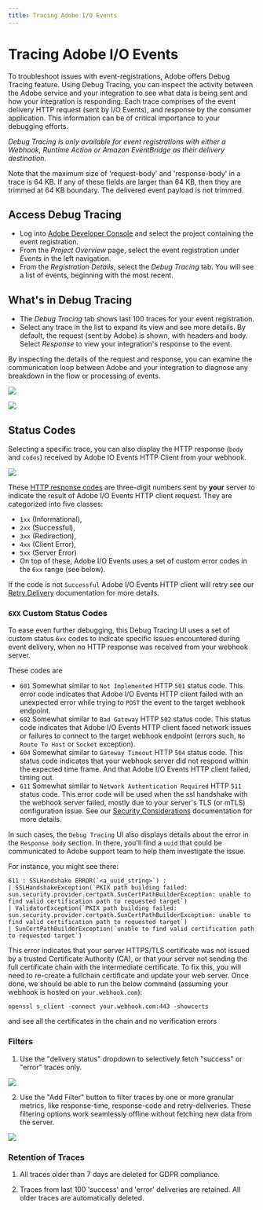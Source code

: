 ```yaml
---
title: Tracing Adobe I/O Events
---
```


# Tracing Adobe I/O Events

To troubleshoot issues with event-registrations, Adobe offers Debug Tracing feature. Using Debug Tracing, you can inspect the activity between the Adobe service and your integration to see what data is being sent and how your integration is responding.
Each trace comprises of the event delivery HTTP request (sent by I/O Events), and response by the consumer application. This information can be of critical importance to your debugging efforts.

*Debug Tracing is only available for event registrations with either a Webhook, Runtime Action or Amazon EventBridge as their delivery destination.*

<InlineAlert variant="info" slots="text"/>
Note that the maximum size of 'request-body' and 'response-body' in a trace is 64 KB. If any of these fields are larger than 64 KB, then they are trimmed at 64 KB boundary. The delivered event payload is not trimmed.

## Access Debug Tracing

* Log into [Adobe Developer Console](https://developer.adobe.com/console/) and select the project containing the event registration.
* From the *Project Overview* page, select the event registration under *Events* in the left navigation.
* From the *Registration Details*, select the *Debug Tracing* tab. You will see a list of events, beginning with the most recent.

## What's in Debug Tracing

* The *Debug Tracing* tab shows last 100 traces for your event registration.
* Select any trace in the list to expand its view and see more details. By default, the request (sent by Adobe) is shown, with headers and body. Select *Response* to view your integration's response to the event.

By inspecting the details of the request and response, you can examine the communication loop between Adobe and your integration to diagnose any breakdown in the flow or processing of events.  

![](./img/events-debug-tracing.png)

![](./img/events-debug-tracing-expanded.png)

## Status Codes

Selecting a specific trace, you can also display the HTTP response (`body` and `codes`) received by Adobe IO Events HTTP Client from your webhook.

![](./img/events-debug-tracing-expanded_response.png)

These [HTTP response codes](https://developer.mozilla.org/en-US/docs/Web/HTTP/Reference/Status) are three-digit numbers sent by **your** server 
to indicate the result of Adobe I/O Events HTTP client request. 
They are categorized into five classes: 
* `1xx` (Informational), 
* `2xx` (Successful), 
* `3xx` (Redirection), 
* `4xx` (Client Error), 
* `5xx` (Server Error)
*  On top of these, Adobe I/O Events uses a set of custom error codes in the `6xx` range (see below).

If the code is not `Successful` Adobe I/O Events HTTP client will retry see our [Retry Delivery](../guides/index.md#troubleshooting-unstabledisabled-registration-status) documentation for more details.

### `6XX` Custom Status Codes
To ease even further debugging, this Debug Tracing UI uses a set of custom status `6xx` codes to indicate specific issues encountered during event delivery, 
when no HTTP response was received from your webhook server.

These codes are

* `601` Somewhat similar to `Not Implemented` HTTP `501` status code.
  This error code indicates that Adobe I/O Events HTTP client
  failed with an unexpected error while trying to `POST` the event to the target webhook endpoint.
* `602` Somewhat similar to `Bad Gateway` HTTP `502` status code.
  This status code indicates that Adobe I/O Events HTTP client 
  faced network issues or failures to connect to the target webhook endpoint
  (errors such, `No Route To Host` or `Socket` exception).
* `604` Somewhat similar to `Gateway Timeout` HTTP `504` status code. 
  This status code indicates that your webhook server did not respond within the
  expected time frame. And that Adobe I/O Events HTTP client failed, timing out.
* `611` Somewhat similar to `Network Authentication Required` HTTP `511` status code.
  This error code will be used when the ssl handshake with the webhook server failed,
  mostly due to your server's TLS (or mTLS) configuration issue.
  See our [Security Considerations](../guides/index.md#security-considerations) documentation for more details.

In such cases, the `Debug Tracing` UI also displays details about the error in the `Response body` section.
In there, you'll find a `uuid` that could be communicated to Adobe support team to help them investigate the issue.

For instance, you might see there:

    611 : SSLHandshake ERROR(`<a_uuid_string>`) :
    | SSLHandshakeException(`PKIX path building failed: sun.security.provider.certpath.SunCertPathBuilderException: unable to find valid certification path to requested target`)
    | ValidatorException(`PKIX path building failed: sun.security.provider.certpath.SunCertPathBuilderException: unable to find valid certification path to requested target`) 
    | SunCertPathBuilderException(`unable to find valid certification path to requested target`)

This error indicates that your server HTTPS/TLS certificate was not issued by a trusted Certificate Authority (CA),
or that your server not sending the full certificate chain with the intermediate certificate.
To fix this, you will need to re-create a fullchain certificate and update your web server. 
Once done, we should be able to run the below command (assuming your webhook is hosted on `your.webhook.com`):

    openssl s_client -connect your.webhook.com:443 -showcerts  

and see all the certificates in the chain and no verification errors

### Filters

1. Use the "delivery status" dropdown to selectively fetch "success" or "error" traces only.

![](./img/events-debug-tracing-by-status.png)

2. Use the "Add Filter" button to filter traces by one or more granular metrics, like response-time, response-code and retry-deliveries. These filtering options work seamlessly offline without fetching new data from the server.

![](./img/events-debug-tracing-filters.png)

### Retention of Traces

1. All traces older than 7 days are deleted for GDPR compliance.

2. Traces from last 100 'success' and 'error' deliveries are retained. All older traces are automatically deleted.
